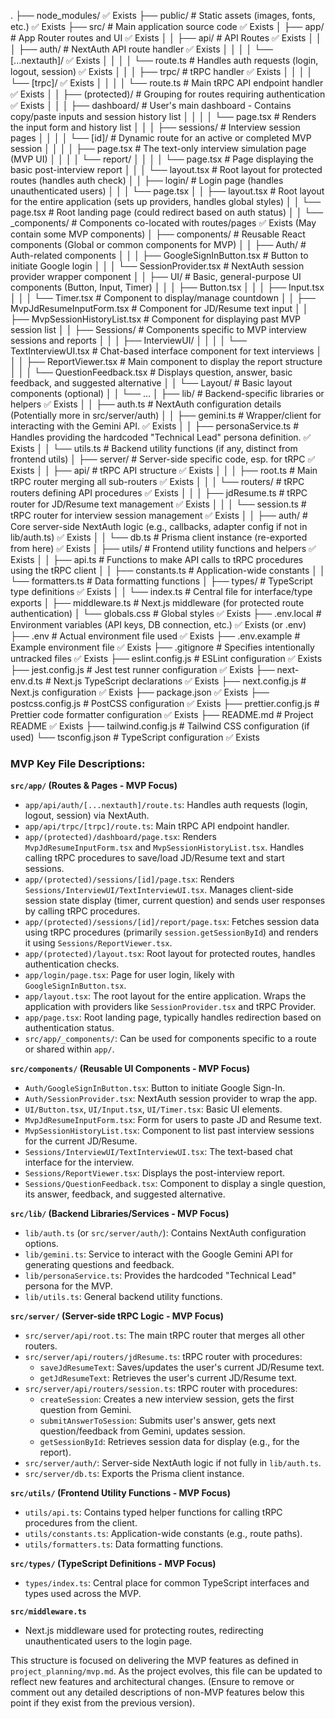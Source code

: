 .
├── node_modules/                                                    ✅ Exists
├── public/           # Static assets (images, fonts, etc.)            ✅ Exists
├── src/              # Main application source code                     ✅ Exists
│   ├── app/          # App Router routes and UI                       ✅ Exists
│   │   ├── api/      # API Routes                                     ✅ Exists
│   │   │   ├── auth/   # NextAuth API route handler                   ✅ Exists
│   │   │   │   └── [...nextauth]/                                   ✅ Exists
│   │   │   │       └── route.ts   # Handles auth requests (login, logout, session) ✅ Exists
│   │   │   ├── trpc/   # tRPC handler                                 ✅ Exists
│   │   │   │   └── [trpc]/                                          ✅ Exists
│   │   │   │       └── route.ts   # Main tRPC API endpoint handler    ✅ Exists
│   │   ├── (protected)/ # Grouping for routes requiring authentication ✅ Exists
│   │   │   ├── dashboard/ # User's main dashboard - Contains copy/paste inputs and session history list
│   │   │   │   └── page.tsx       # Renders the input form and history list
│   │   │   ├── sessions/ # Interview session pages
│   │   │   │   └── [id]/  # Dynamic route for an active or completed MVP session
│   │   │   │       ├── page.tsx   # The text-only interview simulation page (MVP UI)
│   │   │   │       └── report/
│   │   │   │           └── page.tsx # Page displaying the basic post-interview report
│   │   │   └── layout.tsx # Root layout for protected routes (handles auth check)
│   │   ├── login/    # Login page (handles unauthenticated users)
│   │   │   └── page.tsx
│   │   ├── layout.tsx # Root layout for the entire application (sets up providers, handles global styles)
│   │   └── page.tsx   # Root landing page (could redirect based on auth status)
│   │   └── _components/ # Components co-located with routes/pages    ✅ Exists (May contain some MVP components)
│   ├── components/   # Reusable React components (Global or common components for MVP)
│   │   ├── Auth/           # Auth-related components
│   │   │   ├── GoogleSignInButton.tsx # Button to initiate Google login
│   │   │   └── SessionProvider.tsx    # NextAuth session provider wrapper component
│   │   ├── UI/             # Basic, general-purpose UI components (Button, Input, Timer)
│   │   │   ├── Button.tsx
│   │   │   ├── Input.tsx
│   │   │   └── Timer.tsx       # Component to display/manage countdown
│   │   ├── MvpJdResumeInputForm.tsx # Component for JD/Resume text input
│   │   ├── MvpSessionHistoryList.tsx # Component for displaying past MVP session list
│   │   ├── Sessions/       # Components specific to MVP interview sessions and reports
│   │   │   ├── InterviewUI/
│   │   │   │   └── TextInterviewUI.tsx    # Chat-based interface component for text interviews
│   │   │   ├── ReportViewer.tsx      # Main component to display the report structure
│   │   │   └── QuestionFeedback.tsx  # Displays question, answer, basic feedback, and suggested alternative
│   │   └── Layout/         # Basic layout components (optional)
│   │       └── ...
│   ├── lib/            # Backend-specific libraries or helpers         ✅ Exists
│   │   ├── auth.ts         # NextAuth configuration details (Potentially more in src/server/auth)
│   │   ├── gemini.ts       # Wrapper/client for interacting with the Gemini API. ✅ Exists
│   │   ├── personaService.ts # Handles providing the hardcoded "Technical Lead" persona definition. ✅ Exists
│   │   └── utils.ts        # Backend utility functions (if any, distinct from frontend utils)
│   ├── server/         # Server-side specific code, esp. for tRPC     ✅ Exists
│   │   ├── api/          # tRPC API structure                         ✅ Exists
│   │   │   ├── root.ts   # Main tRPC router merging all sub-routers ✅ Exists
│   │   │   └── routers/  # tRPC routers defining API procedures       ✅ Exists
│   │   │       ├── jdResume.ts # tRPC router for JD/Resume text management ✅ Exists
│   │   │       └── session.ts  # tRPC router for interview session management ✅ Exists
│   │   ├── auth/         # Core server-side NextAuth logic (e.g., callbacks, adapter config if not in lib/auth.ts) ✅ Exists
│   │   └── db.ts         # Prisma client instance (re-exported from here) ✅ Exists
│   ├── utils/          # Frontend utility functions and helpers       ✅ Exists
│   │   ├── api.ts          # Functions to make API calls to tRPC procedures using the tRPC client
│   │   ├── constants.ts    # Application-wide constants
│   │   └── formatters.ts   # Data formatting functions
│   ├── types/          # TypeScript type definitions                  ✅ Exists
│   │   └── index.ts        # Central file for interface/type exports
│   ├── middleware.ts   # Next.js middleware (for protected route authentication)
│   └── globals.css     # Global styles                                ✅ Exists
├── .env.local        # Environment variables (API keys, DB connection, etc.) ✅ Exists (or .env)
├── .env              # Actual environment file used                   ✅ Exists
├── .env.example      # Example environment file                       ✅ Exists
├── .gitignore        # Specifies intentionally untracked files        ✅ Exists
├── eslint.config.js  # ESLint configuration                           ✅ Exists
├── jest.config.js    # Jest test runner configuration                 ✅ Exists
├── next-env.d.ts     # Next.js TypeScript declarations                ✅ Exists
├── next.config.js    # Next.js configuration                          ✅ Exists
├── package.json                                                       ✅ Exists
├── postcss.config.js # PostCSS configuration                          ✅ Exists
├── prettier.config.js # Prettier code formatter configuration         ✅ Exists
├── README.md         # Project README                                 ✅ Exists
├── tailwind.config.js # Tailwind CSS configuration (if used)
└── tsconfig.json     # TypeScript configuration                       ✅ Exists


### MVP Key File Descriptions:

**`src/app/` (Routes & Pages - MVP Focus)**

*   `app/api/auth/[...nextauth]/route.ts`: Handles auth requests (login, logout, session) via NextAuth.
*   `app/api/trpc/[trpc]/route.ts`: Main tRPC API endpoint handler.
*   `app/(protected)/dashboard/page.tsx`: Renders `MvpJdResumeInputForm.tsx` and `MvpSessionHistoryList.tsx`. Handles calling tRPC procedures to save/load JD/Resume text and start sessions.
*   `app/(protected)/sessions/[id]/page.tsx`: Renders `Sessions/InterviewUI/TextInterviewUI.tsx`. Manages client-side session state display (timer, current question) and sends user responses by calling tRPC procedures.
*   `app/(protected)/sessions/[id]/report/page.tsx`: Fetches session data using tRPC procedures (primarily `session.getSessionById`) and renders it using `Sessions/ReportViewer.tsx`.
*   `app/(protected)/layout.tsx`: Root layout for protected routes, handles authentication checks.
*   `app/login/page.tsx`: Page for user login, likely with `GoogleSignInButton.tsx`.
*   `app/layout.tsx`: The root layout for the entire application. Wraps the application with providers like `SessionProvider.tsx` and tRPC Provider.
*   `app/page.tsx`: Root landing page, typically handles redirection based on authentication status.
*   `src/app/_components/`: Can be used for components specific to a route or shared within `app/`.

**`src/components/` (Reusable UI Components - MVP Focus)**

*   `Auth/GoogleSignInButton.tsx`: Button to initiate Google Sign-In.
*   `Auth/SessionProvider.tsx`: NextAuth session provider to wrap the app.
*   `UI/Button.tsx`, `UI/Input.tsx`, `UI/Timer.tsx`: Basic UI elements.
*   `MvpJdResumeInputForm.tsx`: Form for users to paste JD and Resume text.
*   `MvpSessionHistoryList.tsx`: Component to list past interview sessions for the current JD/Resume.
*   `Sessions/InterviewUI/TextInterviewUI.tsx`: The text-based chat interface for the interview.
*   `Sessions/ReportViewer.tsx`: Displays the post-interview report.
*   `Sessions/QuestionFeedback.tsx`: Component to display a single question, its answer, feedback, and suggested alternative.

**`src/lib/` (Backend Libraries/Services - MVP Focus)**

*   `lib/auth.ts` (or `src/server/auth/`): Contains NextAuth configuration options.
*   `lib/gemini.ts`: Service to interact with the Google Gemini API for generating questions and feedback.
*   `lib/personaService.ts`: Provides the hardcoded "Technical Lead" persona for the MVP.
*   `lib/utils.ts`: General backend utility functions.

**`src/server/` (Server-side tRPC Logic - MVP Focus)**

*   `src/server/api/root.ts`: The main tRPC router that merges all other routers.
*   `src/server/api/routers/jdResume.ts`: tRPC router with procedures:
    *   `saveJdResumeText`: Saves/updates the user's current JD/Resume text.
    *   `getJdResumeText`: Retrieves the user's current JD/Resume text.
*   `src/server/api/routers/session.ts`: tRPC router with procedures:
    *   `createSession`: Creates a new interview session, gets the first question from Gemini.
    *   `submitAnswerToSession`: Submits user's answer, gets next question/feedback from Gemini, updates session.
    *   `getSessionById`: Retrieves session data for display (e.g., for the report).
*   `src/server/auth/`: Server-side NextAuth logic if not fully in `lib/auth.ts`.
*   `src/server/db.ts`: Exports the Prisma client instance.

**`src/utils/` (Frontend Utility Functions - MVP Focus)**

*   `utils/api.ts`: Contains typed helper functions for calling tRPC procedures from the client.
*   `utils/constants.ts`: Application-wide constants (e.g., route paths).
*   `utils/formatters.ts`: Data formatting functions.

**`src/types/` (TypeScript Definitions - MVP Focus)**

*   `types/index.ts`: Central place for common TypeScript interfaces and types used across the MVP.

**`src/middleware.ts`**
*   Next.js middleware used for protecting routes, redirecting unauthenticated users to the login page.

This structure is focused on delivering the MVP features as defined in `project_planning/mvp.md`.
As the project evolves, this file can be updated to reflect new features and architectural changes.
(Ensure to remove or comment out any detailed descriptions of non-MVP features below this point if they exist from the previous version).